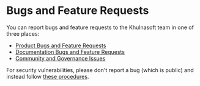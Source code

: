 # Bugs and Feature Requests

You can report bugs and feature requests to the Khulnasoft team in one of three places:

- [Product Bugs and Feature Requests](https://github.com/khulnasoft/khulnasoft/issues)
- [Documentation Bugs and Feature Requests](https://github.com/khulnasoft/khulnasoft.com/issues)
- [Community and Governance Issues](https://github.com/khulnasoft/community/issues)

For security vulnerabilities, please don't report a bug (which is public) and instead follow
[these procedures](https://khulnasoft.com/about/security-vulnerabilities/).
